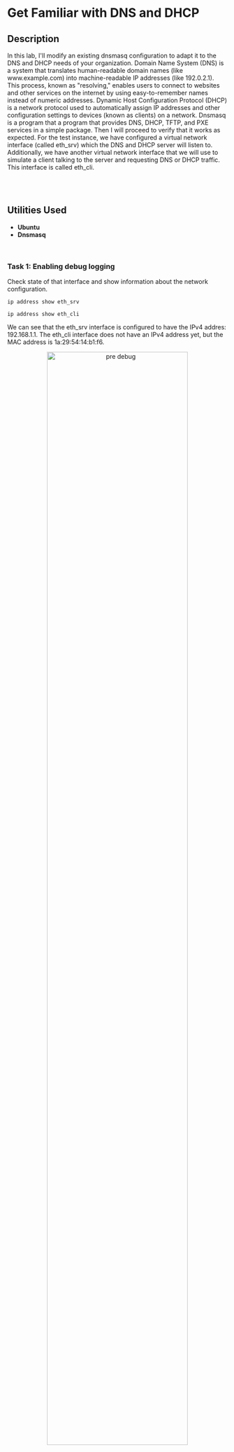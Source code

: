 <h1> Get Familiar with DNS and DHCP</h1>
<h2>Description</h2>
<p>In this lab, I'll modify an existing dnsmasq configuration to adapt it to the DNS and DHCP needs of your organization. Domain Name System (DNS) is a system that translates human-readable domain names (like www.example.com) into machine-readable IP addresses (like 192.0.2.1). This process, known as "resolving," enables users to connect to websites and other services on the internet by using easy-to-remember names instead of numeric addresses. Dynamic Host Configuration Protocol (DHCP) is a network protocol used to automatically assign IP addresses and other configuration settings to devices (known as clients) on a network. Dnsmasq is a program that a program that provides DNS, DHCP, TFTP, and PXE services in a simple package. Then I will proceed to verify that it works as expected. For the test instance, we have configured a virtual network interface (called eth_srv) which the DNS and DHCP server will listen to. Additionally, we have another virtual network interface that we will use to simulate a client talking to the server and requesting DNS or DHCP traffic. This interface is called eth_cli.</p>
<br />
<br />
<h2>Utilities Used</h2>
<ul>
    <li><b>Ubuntu</b></li>
    <li><b>Dnsmasq</b></li>
</ul>
<br />
<h3>Task 1: Enabling debug logging</h3>
<p> Check state of that interface and show information about the network configuration.</p> 

```
ip address show eth_srv
```
```
ip address show eth_cli
```
<p>We can see that the eth_srv interface is configured to have the IPv4 addres: 192.168.1.1. The eth_cli interface does not have an IPv4 address yet, but the MAC address is 1a:29:54:14:b1:f6.
<p align="center">
<img src="https://i.imgur.com/DSmEv7L.png" height="80%" width="80%" alt="pre debug"/>
</p>

```
cat /etc/dnsmasq.d/mycompany.conf
```
```
sudo service dnsmasq status
```
```
sudo service dnsmasq stop
```
```
nano /etc/dnsmasq.d/mycompany.conf
```
<p align="left"> The 'cat' command display the configuration file information I checked the status of the server with the 'status' command. Followed up by the 'stop' service command. Then I edited the configuration file in Nano.</p>
<br />

<p align="center">
<img src="https://i.imgur.com/2kzYlai.png" height="80%" width="80%" alt="nano"/>
</p>

```
log-queries
log-facility=/var/log/dnsmasq.log
```
<p>I add the two lines above to allow dnsmasq to start logging and added a file destination for the logs.</p>
<br />  
<p>I make sure the syntax is correct in the file with the 'test command then restart the service.</p>
<br />

```
sudo dnsmasq --test -c /etc/dnsmasq.d/mycompany.conf
```
```
sudo service dnsmasq start
```
<p align="center">
<img src="https://i.imgur.com/FvFlf3G.png" height="80%" width="80%" alt="logging"/>
</p>
<br />
<br />
<h3>Task 2:Experimenting with DNS queries</h3> 
<p>Once the service has restarted I use the 'dig' command, which allows us to request the IP address of a certain hostname.</p> 

```
dig example.com @localhost
```
<br /> 
<p align="center">
<img src="https://i.imgur.com/OGfnSGY.png" height="80%" width="80%" alt="max"/>
</p>

```
sudo tail /var/log/dnsmasq.log
```
<p align="left"> I use the 'tail' command, which allows me to view the end of log files (most recent query).</p> 
<br /> 
<br />
<h3>Task 3: Experimenting with the DHCP client</h3>
<p> I run dhclient, on the eth_cli interface. Additionally, I tell it to run in verbose mode and run a debugging script to see why the eth_cli virtual interface doesn't have an IPv4 addres</p> 

```
sudo dhclient -i eth_cli -v -sf /root/debug_dhcp.sh
```
<p align="center">
<img src="https://i.imgur.com/XWrkobj.png" height="80%" width="80%" alt="calc"/>
</p>
<p align="left"> I first stopped the service, then edited the configuration file once more to set static IP address(1), reserve the first 20 IPs for future use (2) by removing them from the usable pool, and edit the lease time of dynamically set IP address(3) from 24 hours -> 6 hours. </p> 
<br />
(1)

```
dhcp-host=aa:bb:cc:dd:ee:b2,192.168.1.2
dhcp-host=aa:bb:cc:dd:ee:c3,192.168.1.3
dhcp-host=aa:bb:cc:dd:ee:d4,192.168.1.4
```
(2)

```
dhcp-range=192.168.1.20,192.168.1.254
```

(3)

```
6h
```

<br />
<p align="center">
<img src="https://i.imgur.com/aVtu6Zf.png" height="80%" width="80%" alt="conf2"/>
</p>

<p align="left"> After saving the configuration file I started the service to reflect the updates. We see that the MAC address (shown in the link/ether line) is now set to the one that corresponds to one of the new servers</p> 

```
sudo service dnsmasq start
```
```
sudo dhclient -i eth_cli -v  -sf /root/debug_dhcp.sh
```

<br />
<br />
<p align="center">
<img src="https://i.imgur.com/nvtaU11.png" height="80%" width="80%" alt="calc"/>
</p>
<h3>Conclusion:</h3>
<p> I experimented with DNS queries and modified the configuration of an existing DHCP server. I reserved the IPs to allow administrators to assign specific IP addresses to devices on the network in the future. Now that this testing has been done and works properly in a the test environment, it can be rolled out to a production environment. Overall this was good to see how DNS and DHCP servers assign IPs and log queries. More to come as I start to wrap up the Google IT support certification.</p> 
